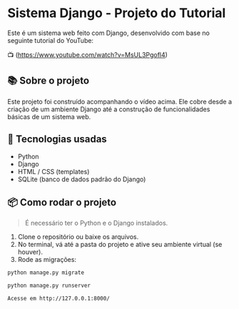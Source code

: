 # Sistema Django - Projeto do Tutorial

Este é um sistema web feito com Django, desenvolvido com base no seguinte tutorial do YouTube:

📺 (https://www.youtube.com/watch?v=MsUL3Pgofl4)

## 📚 Sobre o projeto

Este projeto foi construído acompanhando o vídeo acima. Ele cobre desde a criação de um ambiente Django até a construção de funcionalidades básicas de um sistema web.

## 🚀 Tecnologias usadas

- Python
- Django
- HTML / CSS (templates)
- SQLite (banco de dados padrão do Django)

## 📦 Como rodar o projeto

> É necessário ter o Python e o Django instalados.

1. Clone o repositório ou baixe os arquivos.
2. No terminal, vá até a pasta do projeto e ative seu ambiente virtual (se houver).
3. Rode as migrações:

```bash
python manage.py migrate

python manage.py runserver

Acesse em http://127.0.0.1:8000/
